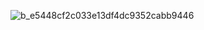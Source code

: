![b_e5448cf2c033e13df4dc9352cabb9446](https://github.com/allen3106/allen3106.github.io/assets/24600139/3d20c34c-57e7-4ca4-88ac-41097a21040c)
